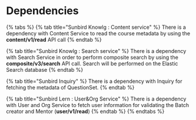 # Dependencies

{% tabs %}
{% tab title="Sunbird Knowlg : Content service" %}
There is a dependency with Content Service to read the course metadata by using the **content/v1/read** API call
{% endtab %}

{% tab title="Sunbird Knowlg : Search service" %}
There is a dependency with Search Service in order to perform composite search by using the **composite/v3/search** API call. Search will be performed on the Elastic Search database
{% endtab %}

{% tab title="Sunbird Inquiry" %}
There is a dependency with Inquiry for fetching the metadata of QuestionSet.
{% endtab %}

{% tab title="Sunbird Lern : User&Org Service" %}
There is a dependency with User and Org Service to fetch user information for validating the Batch creator and Mentor (**user/v1/read**)
{% endtab %}
{% endtabs %}
